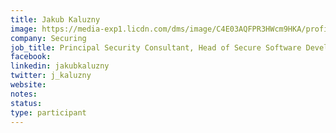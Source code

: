 ```yaml
---
title: Jakub Kaluzny
image: https://media-exp1.licdn.com/dms/image/C4E03AQFPR3HWcm9HKA/profile-displayphoto-shrink_400_400/0/1598556207999?e=1640217600&v=beta&t=Znh9SUym_iYfuRmq-fFhKVfqjW_JY7pCIXK48iMhzPY
company: Securing
job_title: Principal Security Consultant, Head of Secure Software Development
facebook:
linkedin: jakubkaluzny
twitter: j_kaluzny
website:
notes:
status: 
type: participant
---
```


